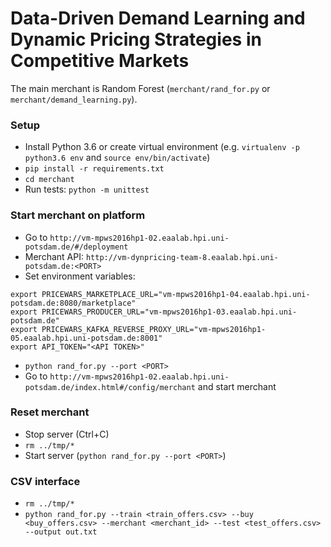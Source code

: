 # Data-Driven Demand Learning and Dynamic Pricing Strategies in Competitive Markets

The main merchant is Random Forest (`merchant/rand_for.py` or `merchant/demand_learning.py`).

### Setup

* Install Python 3.6 or create virtual environment (e.g. `virtualenv -p python3.6 env` and `source env/bin/activate`)
* `pip install -r requirements.txt`
* `cd merchant`
* Run tests: `python -m unittest`

### Start merchant on platform

* Go to `http://vm-mpws2016hp1-02.eaalab.hpi.uni-potsdam.de/#/deployment`
* Merchant API: `http://vm-dynpricing-team-8.eaalab.hpi.uni-potsdam.de:<PORT>`
* Set environment variables:
```
export PRICEWARS_MARKETPLACE_URL="vm-mpws2016hp1-04.eaalab.hpi.uni-potsdam.de:8080/marketplace"
export PRICEWARS_PRODUCER_URL="vm-mpws2016hp1-03.eaalab.hpi.uni-potsdam.de"
export PRICEWARS_KAFKA_REVERSE_PROXY_URL="vm-mpws2016hp1-05.eaalab.hpi.uni-potsdam.de:8001"
export API_TOKEN="<API TOKEN>"
```
* `python rand_for.py --port <PORT>`
* Go to `http://vm-mpws2016hp1-02.eaalab.hpi.uni-potsdam.de/index.html#/config/merchant` and start merchant

### Reset merchant

* Stop server (Ctrl+C)
* `rm ../tmp/*`
* Start server (`python rand_for.py --port <PORT>`)

### CSV interface

* `rm ../tmp/*`
* `python rand_for.py --train <train_offers.csv> --buy <buy_offers.csv> --merchant <merchant_id> --test <test_offers.csv> --output out.txt`
